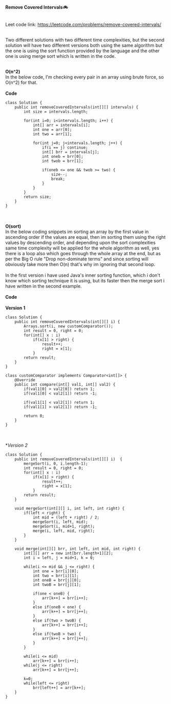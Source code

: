 **Remove Covered Intervals🚲**<br><br>

Leet code link: https://leetcode.com/problems/remove-covered-intervals/ <br><br>

Two different solutions with two different time complexities, but the second solution will have two different versions both using the same algorithm but the one is using the sort function provided by the language and the other one is using merge sort which is written in the code.  <br> <br>

**O(n^2)**<br>
In the below code, I'm checking every pair in an array using brute force, so O(n^2) for that. 
<br><br>
**Code**<br>
```
class Solution {
    public int removeCoveredIntervals(int[][] intervals) {
        int size = intervals.length;
        
        for(int i=0; i<intervals.length; i++) {
            int[] arr = intervals[i];
            int one = arr[0];
            int two = arr[1];
            
            for(int j=0; j<intervals.length; j++) {
                if(i == j) continue;
                int[] brr = intervals[j];
                int oneb = brr[0];
                int twob = brr[1];
                
                if(oneb <= one && twob >= two) {
                    size--;
                    break;
                }
            }
        }
        return size;
    }
}
```
<br><br>
**O(sort)**<br>
In the below coding snippets im sorting an array by the first value in ascending order if the values are equal, then im sorting them using the right values by descending order, and depending upon the sort complexities same time complexity will be applied for the whole algorithm as well, yes there is a loop also which goes through the whole array at the end, but as per the Big O rule "Drop non-dominate terms" and since sorting will obviously take more then O(n) that's why im ignoring that second loop. <br>
<br>
In the first version i have used Java's inner sorting function, which i don't know which sorting technique it is using, but its faster then the merge sort i have written in the second example. 
<br><br>
**Code**<br><br>
**Version 1**<br>
```
class Solution {
    public int removeCoveredIntervals(int[][] i) {
        Arrays.sort(i, new customComparator());
        int result = 0, right = 0;
        for(int[] x : i)
            if(x[1] > right) {
                result++;
                right = x[1];
            }
        return result;
    }
}

class customComparator implements Comparator<int[]> {
    @Override
    public int compare(int[] val1, int[] val2) {
        if(val1[0] > val2[0]) return 1; 
        if(val1[0] < val2[1]) return -1;
        
        if(val1[1] < val2[1]) return 1;
        if(val1[1] > val2[1]) return -1;
        
        return 0;
    }
}
```
<br><br>
**Version 2*<br>
```
class Solution {
    public int removeCoveredIntervals(int[][] i)  {
        mergeSort(i, 0, i.length-1);
        int result = 0, right = 0;
        for(int[] x : i)
            if(x[1] > right) {
                result++;
                right = x[1];
            }
        return result;
    }

    void mergeSort(int[][] i, int left, int right) {
        if(left < right) {
            int mid = (left + right) / 2;
            mergeSort(i, left, mid);
            mergeSort(i, mid+1, right);
            merge(i, left, mid, right);
        }
    }

    void merge(int[][] brr, int left, int mid, int right) {
        int[][] arr = new int[brr.length+1][2]; 
        int i = left, j = mid+1, k = 0; 
        
        while(i <= mid && j <= right) {
            int one = brr[i][0];
            int two = brr[i][1];
            int oneB = brr[j][0];
            int twoB = brr[j][1];
            
            if(one < oneB) {
                arr[k++] = brr[i++];
            }
            else if(oneB < one) {
                arr[k++] = brr[j++];
            }
            else if(two > twoB) {
                arr[k++] = brr[i++];
            } 
            else if(twoB > two) {
                arr[k++] = brr[j++];
            }
        }
        
        while(i <= mid)
            arr[k++] = brr[i++];
        while(j <= right)
            arr[k++] = brr[j++];
        
        k=0;
        while(left <= right)
            brr[left++] = arr[k++];
    }
}
```
